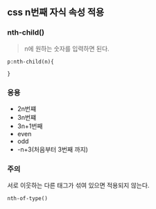 ## css n번째 자식 속성 적용

### nth-child()
> n에 원하는 숫자를 입력하면 된다.
> 

```
p:nth-child(n){

}
```

### 응용
- 2n번쨰
- 3n번쨰
- 3n+1번째
- even
- odd
- -n+3(처음부터 3번째 까지)


### 주의
서로 이웃하는 다른 태그가 섞여 있으면 적용되지 않는다.

```nth-of-type()```
